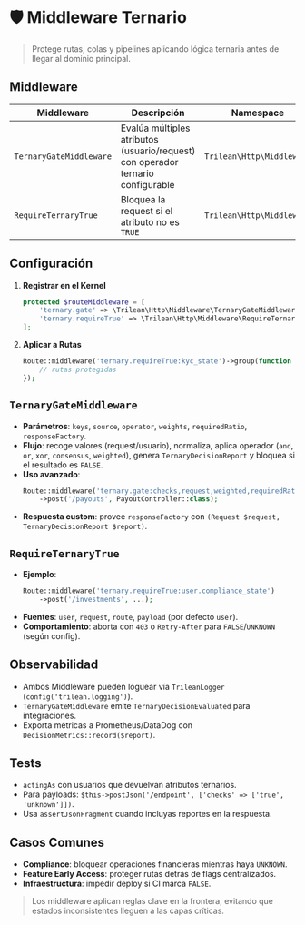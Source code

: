 # 🛡️ Middleware Ternario

> Protege rutas, colas y pipelines aplicando lógica ternaria antes de llegar al dominio principal.

## Middleware
| Middleware | Descripción | Namespace |
| --- | --- | --- |
| `TernaryGateMiddleware` | Evalúa múltiples atributos (usuario/request) con operador ternario configurable | `Trilean\Http\Middleware` |
| `RequireTernaryTrue` | Bloquea la request si el atributo no es `TRUE` | `Trilean\Http\Middleware` |

## Configuración
1. **Registrar en el Kernel**
   ```php
   protected $routeMiddleware = [
       'ternary.gate' => \Trilean\Http\Middleware\TernaryGateMiddleware::class,
       'ternary.requireTrue' => \Trilean\Http\Middleware\RequireTernaryTrue::class,
   ];
   ```
2. **Aplicar a Rutas**
   ```php
   Route::middleware('ternary.requireTrue:kyc_state')->group(function () {
       // rutas protegidas
   });
   ```

## `TernaryGateMiddleware`
- **Parámetros**: `keys`, `source`, `operator`, `weights`, `requiredRatio`, `responseFactory`.
- **Flujo**: recoge valores (request/usuario), normaliza, aplica operador (`and`, `or`, `xor`, `consensus`, `weighted`), genera `TernaryDecisionReport` y bloquea si el resultado es `FALSE`.
- **Uso avanzado**:
  ```php
  Route::middleware('ternary.gate:checks,request,weighted,requiredRatio=0.66')
      ->post('/payouts', PayoutController::class);
  ```
- **Respuesta custom**: provee `responseFactory` con `(Request $request, TernaryDecisionReport $report)`.

## `RequireTernaryTrue`
- **Ejemplo**:
  ```php
  Route::middleware('ternary.requireTrue:user.compliance_state')
      ->post('/investments', ...);
  ```
- **Fuentes**: `user`, `request`, `route`, `payload` (por defecto `user`).
- **Comportamiento**: aborta con `403` o `Retry-After` para `FALSE`/`UNKNOWN` (según config).

## Observabilidad
- Ambos Middleware pueden loguear vía `TrileanLogger` (`config('trilean.logging')`).
- `TernaryGateMiddleware` emite `TernaryDecisionEvaluated` para integraciones.
- Exporta métricas a Prometheus/DataDog con `DecisionMetrics::record($report)`.

## Tests
- `actingAs` con usuarios que devuelvan atributos ternarios.
- Para payloads: `$this->postJson('/endpoint', ['checks' => ['true', 'unknown']])`.
- Usa `assertJsonFragment` cuando incluyas reportes en la respuesta.

## Casos Comunes
- **Compliance**: bloquear operaciones financieras mientras haya `UNKNOWN`.
- **Feature Early Access**: proteger rutas detrás de flags centralizados.
- **Infraestructura**: impedir deploy si CI marca `FALSE`.

> Los middleware aplican reglas clave en la frontera, evitando que estados inconsistentes lleguen a las capas críticas.
